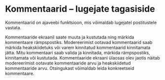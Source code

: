 # Kommentaarid – lugejate tagasiside

Kommentaarid on ajaveebi funktsioon, mis võimaldab lugejatel postitustele vastata.

Kommentaaride ekraanil saate muuta ja kustutada ning märkida kommentaare rämpspostiks. Modereerimist ootavad kommentaarid saab märkida heakskiidetuks või varem kinnitatud kommentaarid kinnitamata jätta. Mitu kommentaari saab valida ja kinnitada, märkida rämpspostiks, kinnitamata või kustutada. Kommentaaride ekraani ülaosas olev jaotis näitab modereerimist ootavate kommentaaride arvu ja heakskiidetud kommentaaride arvu. Otsingukast võimaldab leida konkreetseid kommentaare.
